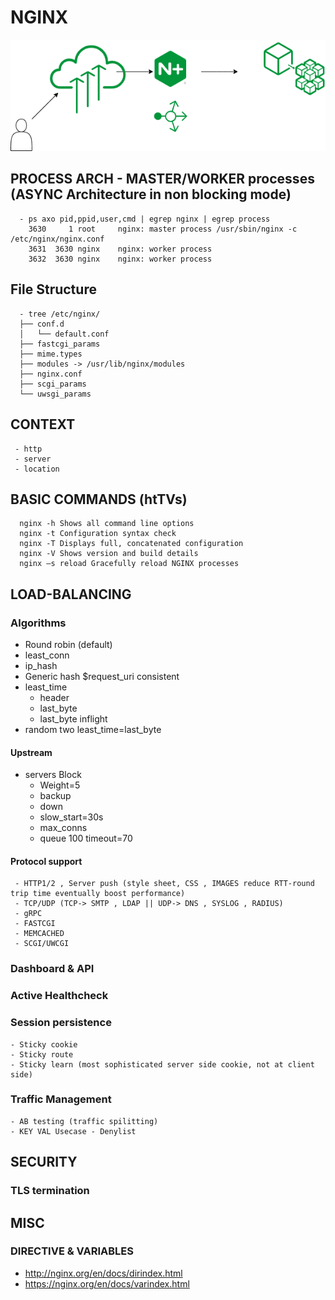 # NGINX
 

![Image of Nginx](https://github.com/learnbyseven/NGINX/blob/master/Untitled%20Diagram.png)

## PROCESS ARCH - MASTER/WORKER processes (ASYNC Architecture in non blocking mode)

      - ps axo pid,ppid,user,cmd | egrep nginx | egrep process
        3630     1 root     nginx: master process /usr/sbin/nginx -c /etc/nginx/nginx.conf
        3631  3630 nginx    nginx: worker process
        3632  3630 nginx    nginx: worker process

## File Structure 
      - tree /etc/nginx/ 
      ├── conf.d
      │   └── default.conf
      ├── fastcgi_params
      ├── mime.types
      ├── modules -> /usr/lib/nginx/modules
      ├── nginx.conf
      ├── scgi_params
      └── uwsgi_params

## CONTEXT 
     - http 
     - server
     - location
## BASIC COMMANDS (htTVs)
      nginx -h Shows all command line options
      nginx -t Configuration syntax check
      nginx -T Displays full, concatenated configuration
      nginx -V Shows version and build details
      nginx –s reload Gracefully reload NGINX processes

   

## LOAD-BALANCING 
### Algorithms 
- Round robin (default) 
- least_conn
- ip_hash
- Generic hash $request_uri consistent
- least_time 
  - header
  - last_byte
  - last_byte inflight
- random two least_time=last_byte

#### Upstream 
- servers Block 
  - Weight=5 
  - backup
  - down
  - slow_start=30s
  - max_conns
  - queue 100 timeout=70

#### Protocol support
     - HTTP1/2 , Server push (style sheet, CSS , IMAGES reduce RTT-round trip time eventually boost performance) 
     - TCP/UDP (TCP-> SMTP , LDAP || UDP-> DNS , SYSLOG , RADIUS) 
     - gRPC
     - FASTCGI
     - MEMCACHED
     - SCGI/UWCGI

### Dashboard & API

### Active Healthcheck 

### Session persistence 
    - Sticky cookie
    - Sticky route
    - Sticky learn (most sophisticated server side cookie, not at client side) 



### Traffic Management 
    - AB testing (traffic spilitting)
    - KEY VAL Usecase - Denylist

## SECURITY 

### TLS termination 

##

## MISC
### DIRECTIVE & VARIABLES
   - http://nginx.org/en/docs/dirindex.html
   - https://nginx.org/en/docs/varindex.html
